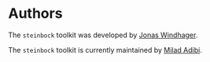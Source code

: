 # Authors

The `steinbock` toolkit was developed by [Jonas Windhager](mailto:jonas@windhager.io).

The `steinbock` toolkit is currently maintained by [Milad Adibi](mailto:milad.adibi@uzh.ch).
